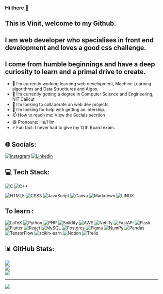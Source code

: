 ### Hi there 👋
## This is Vinit, welcome to my Github.
## I am web developer who specialises in front end development and loves a good css challenge.
## I come from humble beginnings and have a deep curiosity to learn and a primal drive to create.
- 🔭 I’m currently working learning web development, Machine Learning algorithms and Data Structtures and Algos.
- 🌱 I’m currently getting a degree in Computer Science and Engineering, NIT Calicut
- 👯 I’m looking to collaborate on web dev projects.
- 🤔 I’m looking for help with getting an intership.
- 📫 How to reach me: View the Socials secrtion
- 😄 Pronouns: He/Him
- ⚡ Fun fact: I never had to give my 12th Board exam.

## 🌐 Socials:
[![Instagram](https://img.shields.io/badge/Instagram-%23E4405F.svg?logo=Instagram&logoColor=white)](https://www.instagram.com/keshri._.vinit/) [![LinkedIn](https://img.shields.io/badge/LinkedIn-%230077B5.svg?logo=linkedin&logoColor=white)](https://www.linkedin.com/in/vinit-keshri-54316b251/) 

## 💻 Tech Stack:

![C](https://img.shields.io/badge/c-%2300599C.svg?style=flat&logo=c&logoColor=white) ![C++](https://img.shields.io/badge/c++-%2300599C.svg?style=flat&logo=c%2B%2B&logoColor=white) 

![HTML5](https://img.shields.io/badge/html5-%23E34F26.svg?style=flat&logo=html5&logoColor=white) ![CSS3](https://img.shields.io/badge/css3-%231572B6.svg?style=flat&logo=css3&logoColor=white) ![JavaScript](https://img.shields.io/badge/javascript-%23323330.svg?style=flat&logo=javascript&logoColor=%23F7DF1E) ![Canva](https://img.shields.io/badge/Canva-%2300C4CC.svg?style=flat&logo=Canva&logoColor=white)  ![Markdown](https://img.shields.io/badge/markdown-%23000000.svg?style=flat&logo=markdown&logoColor=white) ![LINUX](https://img.shields.io/badge/Linux-FCC624?style=flat&logo=linux&logoColor=black)

## To learn :

 ![LaTeX](https://img.shields.io/badge/latex-%23008080.svg?style=flat&logo=latex&logoColor=white) ![Python](https://img.shields.io/badge/python-3670A0?style=flat&logo=python&logoColor=ffdd54) ![PHP](https://img.shields.io/badge/php-%23777BB4.svg?style=flat&logo=php&logoColor=white) ![Solidity](https://img.shields.io/badge/Solidity-%23363636.svg?style=flat&logo=solidity&logoColor=white) ![AWS](https://img.shields.io/badge/AWS-%23FF9900.svg?style=flat&logo=amazon-aws&logoColor=white) ![Netlify](https://img.shields.io/badge/netlify-%23000000.svg?style=flat&logo=netlify&logoColor=#00C7B7) ![FastAPI](https://img.shields.io/badge/FastAPI-005571?style=flat&logo=fastapi) ![Flask](https://img.shields.io/badge/flask-%23000.svg?style=flat&logo=flask&logoColor=white) ![Flutter](https://img.shields.io/badge/Flutter-%2302569B.svg?style=flat&logo=Flutter&logoColor=white) ![React](https://img.shields.io/badge/react-%2320232a.svg?style=flat&logo=react&logoColor=%2361DAFB) ![MySQL](https://img.shields.io/badge/mysql-%2300f.svg?style=flat&logo=mysql&logoColor=white) ![Postgres](https://img.shields.io/badge/postgres-%23316192.svg?style=flat&logo=postgresql&logoColor=white) 	![Figma](https://img.shields.io/badge/figma-%23F24E1E.svg?style=flat&logo=figma&logoColor=white) ![NumPy](https://img.shields.io/badge/numpy-%23013243.svg?style=flat&logo=numpy&logoColor=white) ![Pandas](https://img.shields.io/badge/pandas-%23150458.svg?style=flat&logo=pandas&logoColor=white) ![TensorFlow](https://img.shields.io/badge/TensorFlow-%23FF6F00.svg?style=flat&logo=TensorFlow&logoColor=white) ![scikit-learn](https://img.shields.io/badge/scikit--learn-%23F7931E.svg?style=flat&logo=scikit-learn&logoColor=white) ![Notion](https://img.shields.io/badge/Notion-%23000000.svg?style=flat&logo=notion&logoColor=white) ![Trello](https://img.shields.io/badge/Trello-%23026AA7.svg?style=flat&logo=Trello&logoColor=white)


## 📊 GitHub Stats:

![](https://github-readme-stats.vercel.app/api?username=vinitkesh&theme=dark&hide_border=false&include_all_commits=true&count_private=true)<br/>
![](https://github-readme-streak-stats.herokuapp.com/?user=vinitkesh&theme=dark&hide_border=false)<br/>
![](https://github-readme-stats.vercel.app/api/top-langs/?username=vinitkesh&theme=dark&hide_border=false&include_all_commits=true&count_private=true&layout=compact)

---
[![](https://visitcount.itsvg.in/api?id=vinitkesh&icon=0&color=0)](https://visitcount.itsvg.in)

<!-- Proudly created with GPRM ( https://gprm.itsvg.in ) -->

<!--
**vinitkesh/vinitkesh** is a ✨ _special_ ✨ repository because its `README.md` (this file) appears on your GitHub profile.

Here are some ideas to get you started:

- 🔭 I’m currently working on ...
- 🌱 I’m currently learning ...
- 👯 I’m looking to collaborate on ...
- 🤔 I’m looking for help with ...
- 💬 Ask me about ...
- 📫 How to reach me: ...
- 😄 Pronouns: ...
- ⚡ Fun fact: ...
-->
